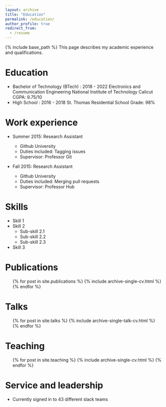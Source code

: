 ```yaml
---
layout: archive
title: "Education"
permalink: /education/
author_profile: true
redirect_from:
  - /resume
---
```


{% include base_path %}
This page describes my academic experience and qualifications.

Education
======
* Bachelor of Technology (BTech) : 2018 - 2022
    Electronics and Communication Engineering 
    National Institute of Technology Calicut
    CGPA: 9.75/10
* High School : 2016 - 2018
    St. Thomas Residential School
    Grade: 98%


Work experience
======
* Summer 2015: Research Assistant
  * Github University
  * Duties included: Tagging issues
  * Supervisor: Professor Git

* Fall 2015: Research Assistant
  * Github University
  * Duties included: Merging pull requests
  * Supervisor: Professor Hub
  
Skills
======
* Skill 1
* Skill 2
  * Sub-skill 2.1
  * Sub-skill 2.2
  * Sub-skill 2.3
* Skill 3

Publications
======
  <ul>{% for post in site.publications %}
    {% include archive-single-cv.html %}
  {% endfor %}</ul>
  
Talks
======
  <ul>{% for post in site.talks %}
    {% include archive-single-talk-cv.html %}
  {% endfor %}</ul>
  
Teaching
======
  <ul>{% for post in site.teaching %}
    {% include archive-single-cv.html %}
  {% endfor %}</ul>
  
Service and leadership
======
* Currently signed in to 43 different slack teams
